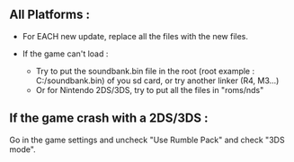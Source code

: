 <h2>All Platforms :</h2>

- For EACH new update, replace all the files with the new files.

- If the game can't load :

  - Try to put the soundbank.bin file in the root (root example : C:/soundbank.bin) of you sd card, or try another linker (R4, M3...)
  - Or for Nintendo 2DS/3DS, try to put all the files in "roms/nds"

<h2>If the game crash with a 2DS/3DS :</h2>

Go in the game settings and uncheck "Use Rumble Pack" and check "3DS mode".

